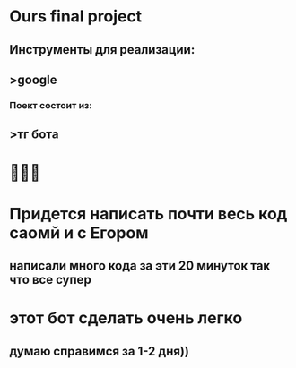 # Ours final project 
## Инструменты для реализации:
## >google
### Поект состоит из:
## >тг бота
# 🎀🎀🎀
# Придется написать почти весь код саомй и с Егором 
## написали много кода за эти 20 минуток так что все супер 
# этот бот сделать очень легко
## думаю справимся за 1-2 дня))

